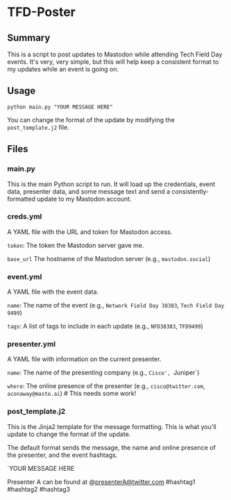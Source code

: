 # TFD-Poster
## Summary
This is a script to post updates to Mastodon while attending Tech Field Day events. It's very, very simple, but this will help keep a consistent format to my
updates while an event is going on.

## Usage

`python main.py "YOUR MESSAGE HERE"`

You can change the format of the update by modifying the `post_template.j2` file.

## Files
### main.py
This is the main Python script to run. It will load up the credentials, event data, presenter data, and some
message text and send a consistently-formatted update to my Mastodon account.

### creds.yml
A YAML file with the URL and token for Mastodon access.

`token`: The token the Mastodon server gave me.

`base_url` The hostname of the Mastodon server (e.g., `mastodon.social`)

### event.yml
A YAML file with the event data.

`name`: The name of the event (e.g., `Network Field Day 38383`, `Tech Field Day 9499`)

`tags`: A list of tags to include in each update (e.g., `NFD38383`, `TFD9499`)

### presenter.yml
A YAML file with information on the current presenter.

`name`: The name of the presenting company (e.g., `Cisco', `Juniper`)

`where`: The online presence of the presenter (e.g., `cisco@twitter.com`, `aconaway@masto.ai`) # This needs some work!

### post_template.j2
This is the Jinja2 template for the message formatting. This is what you'll update to change the format of the update.

The default format sends the message, the name and online presence of the presenter, and the event hashtags.

`YOUR MESSAGE HERE

Presenter A can be found at @presenterA@twitter.com
#hashtag1 #hashtag2 #hashtag3